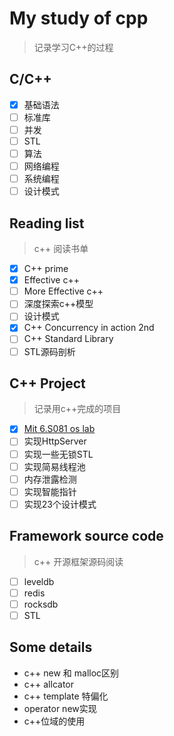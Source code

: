 # My study of cpp 

> 记录学习C++的过程

## C/C++

- [X] 基础语法
- [ ] 标准库
- [ ] 并发
- [ ] STL
- [ ] 算法
- [ ] 网络编程
- [ ] 系统编程
- [ ] 设计模式

## Reading list

> c++ 阅读书单

- [X] C++ prime
- [X] Effective c++
- [ ] More Effective c++
- [ ] 深度探索c++模型
- [ ] 设计模式
- [x] C++ Concurrency in action 2nd
- [ ] C++ Standard Library 
- [ ] STL源码剖析 

## C++ Project

> 记录用c++完成的项目

- [x] [Mit 6.S081 os lab](https://zhuanlan.zhihu.com/p/272199762)
- [ ] 实现HttpServer
- [ ] 实现一些无锁STL
- [ ] 实现简易线程池
- [ ] 内存泄露检测
- [ ] 实现智能指针
- [ ] 实现23个设计模式

## Framework source code

> c++ 开源框架源码阅读

- [ ] leveldb
- [ ] redis
- [ ] rocksdb
- [ ] STL

## Some details
- c++ new 和 malloc区别
- c++ allcator
- c++ template 特偏化
- operator new实现
- c++位域的使用